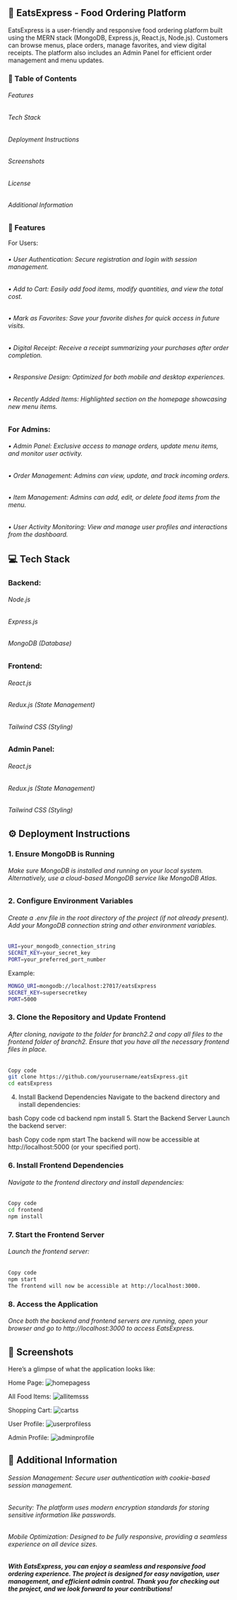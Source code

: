 ## 🍕 EatsExpress - Food Ordering Platform

EatsExpress is a user-friendly and responsive food ordering platform built using the MERN stack (MongoDB, Express.js, React.js, Node.js). Customers can browse menus, place orders, manage favorites, and view digital receipts. The platform also includes an Admin Panel for efficient order management and menu updates.

### 📑 Table of Contents
###### Features
###### Tech Stack
###### Deployment Instructions
###### Screenshots
###### License
###### Additional Information
### 🚀 Features
For Users:
###### • User Authentication: Secure registration and login with session management.
###### • Add to Cart: Easily add food items, modify quantities, and view the total cost.
###### • Mark as Favorites: Save your favorite dishes for quick access in future visits.
###### • Digital Receipt: Receive a receipt summarizing your purchases after order completion.
###### • Responsive Design: Optimized for both mobile and desktop experiences.
###### • Recently Added Items: Highlighted section on the homepage showcasing new menu items.
### For Admins:
###### • Admin Panel: Exclusive access to manage orders, update menu items, and monitor user activity.
###### • Order Management: Admins can view, update, and track incoming orders.
###### • Item Management: Admins can add, edit, or delete food items from the menu.
###### • User Activity Monitoring: View and manage user profiles and interactions from the dashboard.
## 💻 Tech Stack
### Backend:

###### Node.js
###### Express.js
###### MongoDB (Database)
### Frontend:

###### React.js
###### Redux.js (State Management)
###### Tailwind CSS (Styling)
### Admin Panel:

###### React.js
###### Redux.js (State Management)
###### Tailwind CSS (Styling)
## ⚙️ Deployment Instructions
### 1. Ensure MongoDB is Running
###### Make sure MongoDB is installed and running on your local system. Alternatively, use a cloud-based MongoDB service like MongoDB Atlas.

### 2. Configure Environment Variables
###### Create a .env file in the root directory of the project (if not already present). Add your MongoDB connection string and other environment variables.

```bash
URI=your_mongodb_connection_string
SECRET_KEY=your_secret_key
PORT=your_preferred_port_number
```
Example:

```bash
MONGO_URI=mongodb://localhost:27017/eatsExpress
SECRET_KEY=supersecretkey
PORT=5000
```
### 3. Clone the Repository and Update Frontend
###### 	After cloning, navigate to the folder for branch2.2 and copy all files to the frontend folder of branch2. Ensure that you have all the necessary frontend files in place.

```bash
Copy code
git clone https://github.com/yourusername/eatsExpress.git
cd eatsExpress
```
4. Install Backend Dependencies
Navigate to the backend directory and install dependencies:

bash
Copy code
cd backend
npm install
5. Start the Backend Server
Launch the backend server:

bash
Copy code
npm start
The backend will now be accessible at http://localhost:5000 (or your specified port).

### 6. Install Frontend Dependencies
###### Navigate to the frontend directory and install dependencies:

```bash
Copy code
cd frontend
npm install
```
### 7. Start the Frontend Server
###### Launch the frontend server:

```bash
Copy code
npm start
The frontend will now be accessible at http://localhost:3000.
```

### 8. Access the Application
###### Once both the backend and frontend servers are running, open your browser and go to http://localhost:3000 to access EatsExpress.

## 📸 Screenshots
Here’s a glimpse of what the application looks like:

Home Page:
![homepagess](https://github.com/user-attachments/assets/8cd20f57-f7e2-479d-bfc9-09593ba9fafe)

All Food Items:
![allitemsss](https://github.com/user-attachments/assets/515df098-a23c-475c-945c-6479dff32778)

Shopping Cart:
![cartss](https://github.com/user-attachments/assets/acfaab10-1240-4719-8210-35e6019e8ab7)

User Profile:
![userprofiless](https://github.com/user-attachments/assets/eb58e080-2220-4912-9ece-fe02a8ebf437)

Admin Profile:
![adminprofile](https://github.com/user-attachments/assets/b07e8d61-8e98-4c63-9e14-637a55168264)


## 📝 Additional Information
###### Session Management: Secure user authentication with cookie-based session management.
###### Security: The platform uses modern encryption standards for storing sensitive information like passwords.
###### Mobile Optimization: Designed to be fully responsive, providing a seamless experience on all device sizes.


##### With EatsExpress, you can enjoy a seamless and responsive food ordering experience. The project is designed for easy navigation, user management, and efficient admin control. Thank you for checking out the project, and we look forward to your contributions!
